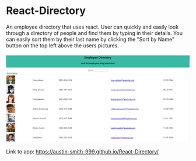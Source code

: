 # React-Directory
An employee directory that uses react.  User can quickly and easily look through a directory of people and find them by typing in their details.  You can easily sort them by their last name by clicking the "Sort by Name" button on the top left above the users pictures.


![Image of application working](Capture69.JPG)





Link to app: https://austin-smith-999.github.io/React-Directory/
